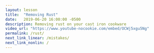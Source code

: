 ```yaml
---
layout: lesson
title:  "Removing Rust"
date:   2019-06-20 16:00:00 -0500
description: Removing rust on your cast iron cookware
video_url: "https://www.youtube-nocookie.com/embed/OCWj5xgu5Ng"
permalink: /rust/
next_link_linear: /mistakes/
next_link_nonlin: /
---
```

